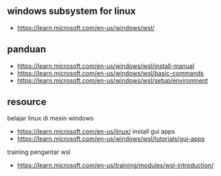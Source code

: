 ## windows subsystem for linux

- https://learn.microsoft.com/en-us/windows/wsl/

## panduan

- https://learn.microsoft.com/en-us/windows/wsl/install-manual
- https://learn.microsoft.com/en-us/windows/wsl/basic-commands
- https://learn.microsoft.com/en-us/windows/wsl/setup/environment


## resource
belajar linux di mesin windows
- https://learn.microsoft.com/en-us/linux/
install gui apps
- https://learn.microsoft.com/en-us/windows/wsl/tutorials/gui-apps

training pengantar wsl
- https://learn.microsoft.com/en-us/training/modules/wsl-introduction/
